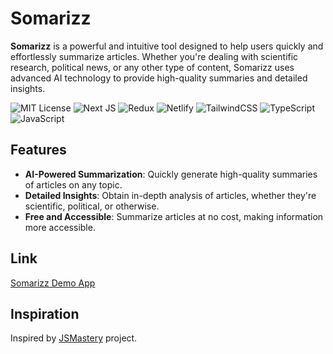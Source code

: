 # Somarizz

**Somarizz** is a powerful and intuitive tool designed to help users quickly and effortlessly summarize articles. Whether you're dealing with scientific research, political news, or any other type of content, Somarizz uses advanced AI technology to provide high-quality summaries and detailed insights.

![MIT License](https://img.shields.io/badge/License-MIT-green.svg)
![Next JS](https://img.shields.io/badge/Next-black?style=for-the-badge&logo=next.js&logoColor=white)
![Redux](https://img.shields.io/badge/redux-%23593d88.svg?style=for-the-badge&logo=redux&logoColor=white)
![Netlify](https://img.shields.io/badge/netlify-%23000000.svg?style=for-the-badge&logo=netlify&logoColor=00C7B7)
![TailwindCSS](https://img.shields.io/badge/tailwindcss-%2338B2AC.svg?style=for-the-badge&logo=tailwind-css&logoColor=white)
![TypeScript](https://img.shields.io/badge/typescript-%23007ACC.svg?style=for-the-badge&logo=typescript&logoColor=white)
![JavaScript](https://img.shields.io/badge/javascript-%23323330.svg?style=for-the-badge&logo=javascript&logoColor=F7DF1E)

## Features

- **AI-Powered Summarization**: Quickly generate high-quality summaries of articles on any topic.
- **Detailed Insights**: Obtain in-depth analysis of articles, whether they're scientific, political, or otherwise.
- **Free and Accessible**: Summarize articles at no cost, making information more accessible.

## Link

[Somarizz Demo App](https://charming-dieffenbachia-78005b.netlify.app/)

## Inspiration

Inspired by [JSMastery](https://github.com/adrianhajdin) project.
